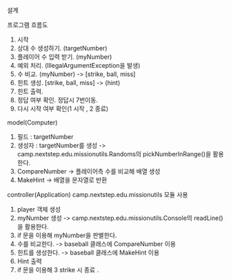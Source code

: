 설계

프로그램 흐름도

1. 시작
2. 상대 수 생성하기. (targetNumber)
3. 플레이어 수 입력 받기. (myNumber)
4. 예외 처리. (IllegalArgumentException을 발생)
4. 수 비교. (myNumber) -> [strike, ball, miss]
5. 힌트 생성. [strike, ball, miss] -> (hint)
6. 힌트 출력.
6. 정답 여부 확인. 정답시 7번이동.
7. 다시 시작 여부 확인(1 시작 , 2 종료)

model(Computer)

1. 필드 : targetNumber
2. 생성자 : targetNumber를 생성
   -> camp.nextstep.edu.missionutils.Randoms의
   pickNumberInRange()을 활용한다.
3. CompareNumber
   -> 플레이어측 수를 비교해 배열 생성
4. MakeHint
   -> 배열을 문자열로 반환

controller(Application)
camp.nextstep.edu.missionutils 모듈 사용

1. player 객체 생성
2. myNumber 생성
   -> camp.nextstep.edu.missionutils.Console의
   readLine()을 활용한다.
3. if 문을 이용해 myNumber을 판별한다.
4. 수를 비교한다.
   -> baseball 클래스에 CompareNumber 이용
5. 힌트를 생성한다.
   -> baseball 클래스에 MakeHint 이용
6. Hint 출력
7. if 문을 이용해 3 strike 시 종료 .